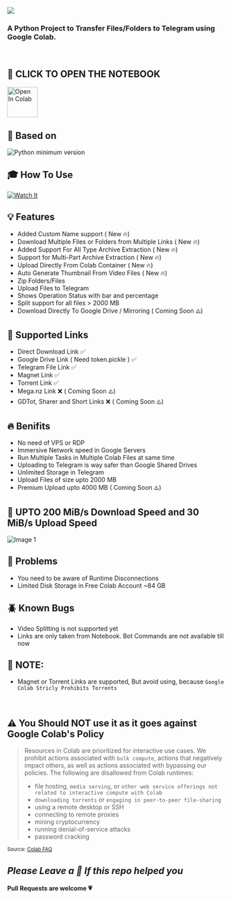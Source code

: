 ![](https://user-images.githubusercontent.com/125879861/226649977-85a941f5-6ffe-45a2-8e09-d9f2b558cb17.png)


### A Python Project to Transfer Files/Folders to Telegram using Google Colab.

<br>

## **📖 CLICK TO OPEN THE NOTEBOOK**

 <a href="https://colab.research.google.com/drive/12hdEqaidRZ8krqj7rpnyDzg1dkKmvdvp?usp=sharing" target="_parent"><img src="https://user-images.githubusercontent.com/125879861/245568025-59b05175-35a7-4c0f-8c15-5e38516bbc4b.png" alt="Open In Colab" height=70px/></a>


## **🔖 Based on**
![Python minimum version](https://img.shields.io/badge/Python-3.0%2B-brightgreen)

## 🎓 **How To Use**
[![Watch It](https://img.youtube.com/vi/6LvYd-oO3U0/0.jpg)](https://www.youtube.com/watch?v=6LvYd-oO3U0)

## **💡 Features**

 - Added Custom Name support ( New 🔥)
 - Download Multiple Files or Folders from Multiple Links ( New 🔥)
 - Added Support For All Type Archive Extraction ( New 🔥)
 - Support for Multi-Part Archive Extraction ( New 🔥)
 - Upload Directly From Colab Container ( New 🔥)
 - Auto Generate Thumbnail From Video Files ( New 🔥) 
 - Zip Folders/Files
 - Upload Files to Telegram
 - Shows Operation Status with bar and percentage 
 - Split support for all files > 2000 MB
 - Download Directly To Google Drive / Mirroring ( Coming Soon ♨️)

## **🔗 Supported Links**

 - Direct Download Link ✅
 - Google Drive Link ( Need token.pickle ) ✅
 - Telegram File Link ✅
 - Magnet Link ✅
 - Torrent Link ✅
 - Mega.nz Link ❌ ( Coming Soon ♨️)
 - GDTot, Sharer and Short Links ❌ ( Coming Soon ♨️)
## **🔥 Benifits**

 - No need of VPS or RDP
 - Immersive Network speed in Google Servers
 - Run Multiple Tasks in Multiple Colab Files at same time
 - Uploading to Telegram is way safer than Google Shared Drives
 - Unlimited Storage in Telegram
 - Upload Files of size upto 2000 MB 
 - Premium Upload upto 4000 MB ( Coming Soon ♨️)

## **🚀 UPTO 200 MiB/s Download Speed and 30 MiB/s Upload Speed**

![Image 1](https://user-images.githubusercontent.com/125879861/245217970-aa132967-c304-4b6d-a594-8c57a8f3d066.png)


## **🦉 Problems**

 - You need to be aware of Runtime Disconnections
 - Limited Disk Storage in Free Colab Account ~84 GB 
 <!-- - Which Limits the zip process of files size to ~41 GB
 - Have to manually upload config files ( token.pickle, thmb.jpg, etc ) -->

## **🪲 Known Bugs**

 - Video Splitting is not supported  yet
 - Links are only taken from Notebook. Bot Commands are not available till now

## **🚨 NOTE:**
 - Magnet or Torrent Links are supported, But avoid using, because `Google Colab Stricly Prohibits Torrents`

<br>

## **⚠️ You Should NOT use it as it goes against Google Colab's Policy**

> Resources in Colab are prioritized for interactive use cases. We prohibit actions associated with `bulk compute`, actions that negatively impact others, as well as actions associated with bypassing our policies. The following are disallowed from Colab runtimes:
>- file hosting, `media serving`, or `other web service offerings not related to interactive compute with Colab`
>- `downloading torrents` or `engaging in peer-to-peer file-sharing`
>- using a remote desktop or SSH
>- connecting to remote proxies
>- mining cryptocurrency
>- running denial-of-service attacks
>- password cracking

<sub>Source: <a href="https://research.google.com/colaboratory/faq.html">Colab FAQ</a></sub>

## _Please Leave a 🌟 If this repo helped you_

#### Pull Requests are welcome 💗